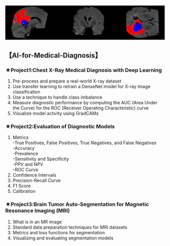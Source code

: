 ![image](https://github.com/Duffy617/AI-for-Medical-Diagnosis/blob/master/Brain%20tumor%20prediction.png)<br />
## 【**AI-for-Medical-Diagnosis**】

### ★Project1:Chest X-Ray Medical Diagnosis with Deep Learning <br />

1. Pre-process and prepare a real-world X-ray dataset<br />
2. Use transfer learning to retrain a DenseNet model for X-ray image classification<br />
3. Use a technique to handle class imbalance<br />
4. Measure diagnostic performance by computing the AUC (Area Under the Curve) for the ROC (Receiver Operating Characteristic) curve<br />
5. Visualize model activity using GradCAMs<br />

### ★Project2:Evaluation of Diagnostic Models <br />

1. Metrics<br />
-True Positives, False Positives, True Negatives, and False Negatives<br />
-Accuracy<br />
-Prevalence<br />
-Sensitivity and Specificity<br />
-PPV and NPV<br />
-ROC Curve<br />
2. Confidence Intervals<br />
3. Precision-Recall Curve<br />
4. F1 Score<br />
5. Calibration<br />

### ★Project3:Brain Tumor Auto-Segmentation for Magnetic Resonance Imaging (MRI) <br />

1. What is in an MR image<br />
2. Standard data preparation techniques for MRI datasets<br />
3. Metrics and loss functions for segmentation<br />
4. Visualizing and evaluating segmentation models<br />

